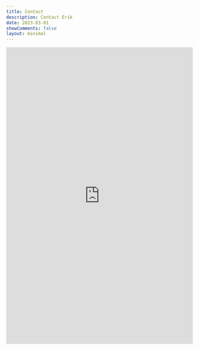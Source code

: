 ```yaml
---
title: Contact
description: Contact Erik
date: 2023-03-01
showComments: false
layout: minimal
---
```


<iframe src="https://docs.google.com/forms/d/e/1FAIpQLSfyml1BNZ2n6bYeCPkBWXBPYtq0buTnPYYBfnArWJczBjbsZA/viewform?embedded=true" width="100%" height="800" frameborder="0" marginheight="0" marginwidth="0">Loading…</iframe>
